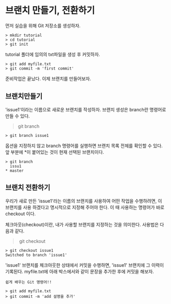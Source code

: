 # 브랜치 만들기, 전환하기

먼저 실습을 위해 Git 저장소를 생성하자.

```
> mkdir tutorial
> cd tutorial
> git init
```

tutorial 폴더에 임의의 txt파일을 생성 후 커밋하자.

```
> git add myfile.txt
> git commit -m 'first commit'
```

준비작업은 끝났다. 이제 브랜치를 만들어보자.

## 브랜치만들기

'issue1'이라는 이름으로 새로운 브랜치를 작성하자. 브랜치 생성은 branch란 명령어로 만들 수 있다.

> git branch <branchname>

```
> git branch issue1
```

옵션을 지정하지 않고 branch 명령어를 실행하면 브랜치 목록 전체를 확인할 수 있다. 앞 부분에 *이 붙어있는 것이 현재 선택된 브랜치이다.

```
> git branch
  issu1
* master
```

## 브랜치 전환하기

우리가 새로 만든 'issue1'라는 이름의 브랜치를 사용하여 어떤 작업을 수행하려면, 이 브랜치를 사용 하겠다고 명시적으로 지정해 주어야 한다. 이 때 사용하는 명령어가 바로 checkout 이다.

체크아웃(checkout)이란, 내가 사용할 브랜치를 지정하는 것을 의미한다. 사용법은 다음과 같다.

> git checkout <branch>

```
> git checkout issue1
Switched to branch 'issue1'
```

'issue1' 브랜치를 체크아웃한 상태에서 커밋을 수행하면, 'issue1' 브랜치에 그 이력이 기록된다. myfile.txt에 아래 박스에서와 같이 문장을 추가한 후에 커밋을 해보자.

```
쉽게 배우는 Git 명령어!!
```

```
> git add myfile.txt
> git commit -m 'add 설명을 추가'
```